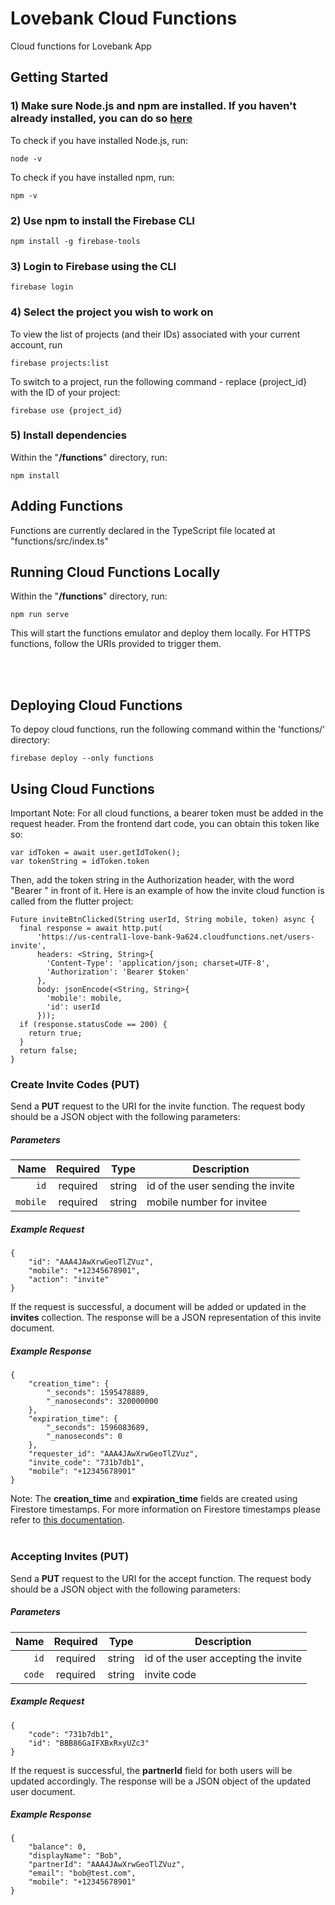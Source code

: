 # Lovebank Cloud Functions
Cloud functions for Lovebank App

## Getting Started
### 1) Make sure Node.js and npm are installed. If you haven't already installed, you can do so [here](https://nodejs.org/en/)
To check if you have installed Node.js, run:
```
node -v
```
To check if you have installed npm, run:
```
npm -v
```

### 2) Use npm to install the Firebase CLI
```
npm install -g firebase-tools
```

### 3) Login to Firebase using the CLI
``` 
firebase login
```
### 4) Select the project you wish to work on
To view the list of projects (and their IDs) associated with your current account, run
```
firebase projects:list
```
To switch to a project, run the following command - replace {project_id} with the ID of your project:
```
firebase use {project_id}
```
### 5) Install dependencies
Within the "**/functions**" directory, run:
```
npm install
```
## Adding Functions 
Functions are currently declared in the TypeScript file located at "functions/src/index.ts"

## Running Cloud Functions Locally 
Within the "**/functions**" directory, run:
```
npm run serve
```
This will start the functions emulator and deploy them locally. For HTTPS functions, follow the URIs provided to trigger them.

<br/><br/>

## Deploying Cloud Functions
To depoy cloud functions, run the following command within the 'functions/' directory:
```
firebase deploy --only functions
```

## Using Cloud Functions
Important Note: For all cloud functions, a bearer token must be added in the request header. From the frontend dart code, you can obtain this token like so:
```
var idToken = await user.getIdToken();
var tokenString = idToken.token
```
Then, add the token string in the Authorization header, with the word "Bearer " in front of it. Here is an example of how the invite cloud function is called from the flutter project:
```
Future inviteBtnClicked(String userId, String mobile, token) async {
  final response = await http.put(
      'https://us-central1-love-bank-9a624.cloudfunctions.net/users-invite',
      headers: <String, String>{
        'Content-Type': 'application/json; charset=UTF-8',
        'Authorization': 'Bearer $token'
      },
      body: jsonEncode(<String, String>{
        'mobile': mobile,
        'id': userId
      }));
  if (response.statusCode == 200) {
    return true;
  }
  return false;
}
```
### Create Invite Codes (PUT)
Send a **PUT** request to the URI for the invite function. The request body should be a JSON object with the following parameters:
##### Parameters
|          Name | Required |   Type  | Description |
| -------------:|:--------:|:-------:| ----------- |
| `id`          | required | string  | id of the user sending the invite |
| `mobile`      | required | string  | mobile number for invitee |

##### Example Request 
```
{
    "id": "AAA4JAwXrwGeoTlZVuz",
    "mobile": "+12345678901",
    "action": "invite"
}
```
If the request is successful, a document will be added or updated in the **invites** collection. The response will be a JSON representation of this invite document.
##### Example Response
```
{
    "creation_time": {
        "_seconds": 1595478889,
        "_nanoseconds": 320000000
    },
    "expiration_time": {
        "_seconds": 1596083689,
        "_nanoseconds": 0
    },
    "requester_id": "AAA4JAwXrwGeoTlZVuz",
    "invite_code": "731b7db1",
    "mobile": "+12345678901"
}
```
Note: The **creation_time** and **expiration_time** fields are created using Firestore timestamps. For more information on Firestore timestamps please refer to [this documentation](https://firebase.google.com/docs/reference/js/firebase.firestore.Timestamp).
<br/><br/>
### Accepting Invites (PUT)
Send a **PUT** request to the URI for the accept function. The request body should be a JSON object with the following parameters:
##### Parameters
|          Name | Required |   Type  | Description |
| -------------:|:--------:|:-------:| ----------- |
| `id`          | required | string  | id of the user accepting the invite |
| `code`        | required | string  | invite code |

##### Example Request 
```
{
    "code": "731b7db1",
    "id": "BBB86GaIFXBxRxyUZc3"
}
```
If the request is successful, the **partnerId** field for both users will be updated accordingly. The response will be a JSON object of the updated user document.
##### Example Response
```
{
    "balance": 0,
    "displayName": "Bob",
    "partnerId": "AAA4JAwXrwGeoTlZVuz",
    "email": "bob@test.com",
    "mobile": "+12345678901"
}
```
